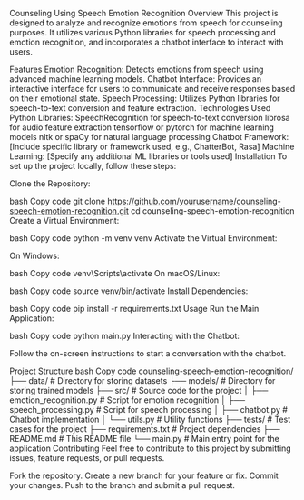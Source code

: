 Counseling Using Speech Emotion Recognition
Overview
This project is designed to analyze and recognize emotions from speech for counseling purposes. It utilizes various Python libraries for speech processing and emotion recognition, and incorporates a chatbot interface to interact with users.

Features
Emotion Recognition: Detects emotions from speech using advanced machine learning models.
Chatbot Interface: Provides an interactive interface for users to communicate and receive responses based on their emotional state.
Speech Processing: Utilizes Python libraries for speech-to-text conversion and feature extraction.
Technologies Used
Python Libraries:
SpeechRecognition for speech-to-text conversion
librosa for audio feature extraction
tensorflow or pytorch for machine learning models
nltk or spaCy for natural language processing
Chatbot Framework: [Include specific library or framework used, e.g., ChatterBot, Rasa]
Machine Learning: [Specify any additional ML libraries or tools used]
Installation
To set up the project locally, follow these steps:

Clone the Repository:

bash
Copy code
git clone https://github.com/yourusername/counseling-speech-emotion-recognition.git
cd counseling-speech-emotion-recognition
Create a Virtual Environment:

bash
Copy code
python -m venv venv
Activate the Virtual Environment:

On Windows:

bash
Copy code
venv\Scripts\activate
On macOS/Linux:

bash
Copy code
source venv/bin/activate
Install Dependencies:

bash
Copy code
pip install -r requirements.txt
Usage
Run the Main Application:

bash
Copy code
python main.py
Interacting with the Chatbot:

Follow the on-screen instructions to start a conversation with the chatbot.

Project Structure
bash
Copy code
counseling-speech-emotion-recognition/
├── data/                  # Directory for storing datasets
├── models/                # Directory for storing trained models
├── src/                   # Source code for the project
│   ├── emotion_recognition.py # Script for emotion recognition
│   ├── speech_processing.py   # Script for speech processing
│   ├── chatbot.py             # Chatbot implementation
│   └── utils.py               # Utility functions
├── tests/                 # Test cases for the project
├── requirements.txt       # Project dependencies
├── README.md              # This README file
└── main.py                # Main entry point for the application
Contributing
Feel free to contribute to this project by submitting issues, feature requests, or pull requests.

Fork the repository.
Create a new branch for your feature or fix.
Commit your changes.
Push to the branch and submit a pull request.
